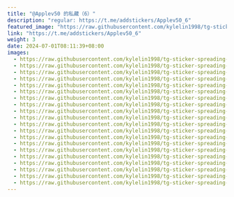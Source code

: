 ```yaml
---
title: "@Applev50 的私藏（6）"
description: "regular: https://t.me/addstickers/Applev50_6"
featured_image: "https://raw.githubusercontent.com/kylelin1998/tg-sticker-spreading-worldwide-images/main/img/5a44347d-7a2f-4893-9d68-54d9f208dbfd.jpg"
link: "https://t.me/addstickers/Applev50_6"
weight: 3
date: 2024-07-01T08:11:39+08:00
images:
  - https://raw.githubusercontent.com/kylelin1998/tg-sticker-spreading-worldwide-images/main/img/5a44347d-7a2f-4893-9d68-54d9f208dbfd.jpg
  - https://raw.githubusercontent.com/kylelin1998/tg-sticker-spreading-worldwide-images/main/img/cce0770d-3dd9-4aa6-88cc-b6d27826736e.jpg
  - https://raw.githubusercontent.com/kylelin1998/tg-sticker-spreading-worldwide-images/main/img/c70cc7ec-e40c-48d8-9cc1-0ecf01c9585a.jpg
  - https://raw.githubusercontent.com/kylelin1998/tg-sticker-spreading-worldwide-images/main/img/6a10a330-3301-46ea-b6ed-86b2ba10ecf2.jpg
  - https://raw.githubusercontent.com/kylelin1998/tg-sticker-spreading-worldwide-images/main/img/3584f47d-9038-424b-808f-194110fb97ea.jpg
  - https://raw.githubusercontent.com/kylelin1998/tg-sticker-spreading-worldwide-images/main/img/3638df61-1389-45fc-8c6b-b28e6af6a475.jpg
  - https://raw.githubusercontent.com/kylelin1998/tg-sticker-spreading-worldwide-images/main/img/794a3631-9223-49b4-9119-3d8cb4d451d4.jpg
  - https://raw.githubusercontent.com/kylelin1998/tg-sticker-spreading-worldwide-images/main/img/2ae13168-cef5-439c-b8b3-f6e4a75fd6dd.jpg
  - https://raw.githubusercontent.com/kylelin1998/tg-sticker-spreading-worldwide-images/main/img/6675301e-2beb-4d45-99d7-426a592beead.jpg
  - https://raw.githubusercontent.com/kylelin1998/tg-sticker-spreading-worldwide-images/main/img/adfca26d-f48e-4844-81a5-92589b3cd9ff.jpg
  - https://raw.githubusercontent.com/kylelin1998/tg-sticker-spreading-worldwide-images/main/img/1f3bdac2-23bd-4d2c-a58b-159e6724ba09.jpg
  - https://raw.githubusercontent.com/kylelin1998/tg-sticker-spreading-worldwide-images/main/img/c8d7e1b0-765b-4dc5-ba98-5bab7c481d6d.jpg
  - https://raw.githubusercontent.com/kylelin1998/tg-sticker-spreading-worldwide-images/main/img/31bc8727-4dea-485d-ac01-03faaf68c2c9.jpg
  - https://raw.githubusercontent.com/kylelin1998/tg-sticker-spreading-worldwide-images/main/img/b0193fab-9522-4fa5-8554-1cc5369ecda3.jpg
  - https://raw.githubusercontent.com/kylelin1998/tg-sticker-spreading-worldwide-images/main/img/1dbb0df0-8f7c-4be4-8677-28345afbadf8.jpg
  - https://raw.githubusercontent.com/kylelin1998/tg-sticker-spreading-worldwide-images/main/img/f40d8bca-2844-4dad-b969-5f5bf76ef7cb.jpg
  - https://raw.githubusercontent.com/kylelin1998/tg-sticker-spreading-worldwide-images/main/img/1e0ba465-9921-446c-a91d-a3d48bfdbdac.jpg
  - https://raw.githubusercontent.com/kylelin1998/tg-sticker-spreading-worldwide-images/main/img/743cedaf-6cb1-480e-b7e5-f694dfef3326.jpg
  - https://raw.githubusercontent.com/kylelin1998/tg-sticker-spreading-worldwide-images/main/img/e769b2d0-50bc-4a66-b088-79573011d65b.jpg
  - https://raw.githubusercontent.com/kylelin1998/tg-sticker-spreading-worldwide-images/main/img/f180d8de-45fb-4f37-b15b-968aa6157548.jpg
---
```

